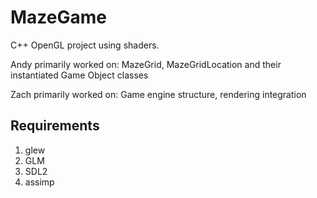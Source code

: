 # MazeGame
C++ OpenGL project using shaders.

Andy primarily worked on:
MazeGrid, MazeGridLocation and their instantiated Game Object classes

Zach primarily worked on:
Game engine structure, rendering integration

## Requirements
1. glew
2. GLM
3. SDL2
4. assimp
